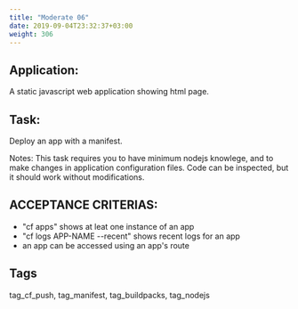 ```yaml
---
title: "Moderate 06"
date: 2019-09-04T23:32:37+03:00
weight: 306
---
```


## Application:
A static javascript web application showing html page.

## Task:
Deploy an app with a manifest.

Notes: This task requires you to have minimum  nodejs  knowlege, 
and to make changes in  application configuration files. Code can be inspected,
but it should work without modifications.  

## ACCEPTANCE CRITERIAS:
- "cf apps" shows at leat one instance of an app
- "cf logs APP-NAME --recent" shows recent logs for an app
- an app can be accessed using an app's route

## Tags
tag_cf_push, tag_manifest, tag_buildpacks, tag_nodejs

